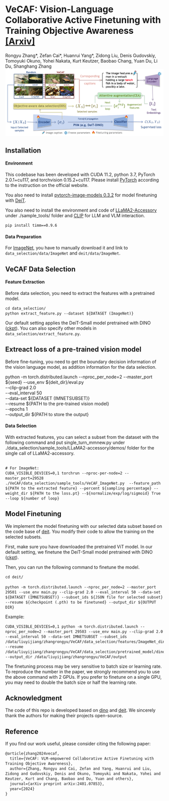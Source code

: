 # VeCAF: Vision-Language Collaborative Active Finetuning with Training Objective Awareness [**[Arxiv]**](https://arxiv.org/pdf/2401.07853)

Rongyu Zhang*, Zefan Cai*, Huanrui Yang*, Zidong Liu, Denis Gudovskiy, Tomoyuki Okuno, Yohei Nakata, Kurt Keutzer, Baobao Chang, Yuan Du, Li Du, Shanghang Zhang
<img src="vecaf.png"/>


## Installation

#### Environment

This codebase has been developed with CUDA 11.2, python 3.7, PyTorch 2.0.1+cu117, and torchvision 0.15.2+cu117. Please install [PyTorch](https://pytorch.org/) according to the instruction on the official website.

You also need to install [pytorch-image-models 0.3.2](https://github.com/rwightman/pytorch-image-models) for model finetuning with [DeiT](https://github.com/facebookresearch/deit/blob/main/README_deit.md).

You also need to install the environment and code of [LLaMA2-Accessory](https://github.com/Alpha-VLLM/LLaMA2-Accessory) under ./sample_tools/ folder and [CLIP](https://github.com/openai/CLIP) for LLM and VLM interaction.

```
pip install timm==0.9.6
```

#### Data Preparation

For [ImageNet](https://www.image-net.org/), you have to manually download it and link to `data_selection/data/ImageNet` and `deit/data/ImageNet`. 

## VeCAF Data Selection

#### Feature Extraction

Before data selection, you need to extract the features with a pretrained model. 

```
cd data_selection/
python extract_feature.py --dataset ${DATASET (ImageNet)}
```

Our default setting applies the DeiT-Small model pretrained with DINO ([ckpt](https://dl.fbaipublicfiles.com/dino/dino_deitsmall16_pretrain/dino_deitsmall16_pretrain.pth)). You can also specify other models in `data_selection/extract_feature.py`.

## Extreact loss of a pre-trained vision model

Before fine-tuning, you need to get the boundary decision information of the vision language model, as addition information for the data selection.

python -m torch.distributed.launch --nproc_per_node=2 --master_port ${seed} --use_env ${deit_dir}/eval.py \
    --clip-grad 2.0 \
    --eval_interval 50 \
    --data-set ${DATASET (IMNETSUBSET)} \
    --resume ${PATH to the pre-trained vision model} \
    --epochs 1 \
    --output_dir ${PATH to store the output}



#### Data Selection

With extracted features, you can select a subset from the dataset with the following command and put single_turn_mmnew.py under ./data_selection/sample_tools/LLaMA2-accessory/demos/ folder for the single call of LLaMA2-accessory.

```

# For ImageNet:
CUDA_VISIBLE_DEVICES=0,1 torchrun --nproc-per-node=2 --master_port=29528 ./VeCAF/data_selection/sample_tools/VeCAF_ImageNet.py  --feature_path ${PATH to the extracted feature} --percent ${sampling percentage} --weight_dir ${PATH to the loss.pt} --${normalize/exp/log/sigmoid} True --loop ${number of loop}
```


## Model Finetuning

We implement the model finetuning with our selected data subset based on the code base of [deit](https://github.com/facebookresearch/deit). You modify their code to allow the training on the selected subsets.

First, make sure you have downloaded the pretrained ViT model. In our default setting, we finetune the DeiT-Small model pretrained with DINO ([ckpt](https://dl.fbaipublicfiles.com/dino/dino_deitsmall16_pretrain/dino_deitsmall16_pretrain.pth)).

Then, you can run the following command to finetune the model.

```
cd deit/

python -m torch.distributed.launch --nproc_per_node=2 --master_port 29501 --use_env main.py --clip-grad 2.0 --eval_interval 50 --data-set ${DATASET (IMNETSUBSET)} --subset_ids ${JSON file for selected subset} --resume ${checkpoint (.pth) to be finetuned} --output_dir ${OUTPUT DIR}
```

Example:
```
CUDA_VISIBLE_DEVICES=0,1 python -m torch.distributed.launch --nproc_per_node=2 --master_port 29503 --use_env main.py --clip-grad 2.0 --eval_interval 50 --data-set IMNETSUBSET --subset_ids /data/liuyijiang/zhangrongyu/VeCAF/data_selection/features/ImageNet_dino_base_train_VeCAF_euclidean_temp_0.07_lr_0.001000_scheduler_none_iter_100_sampleNum_12811_ensemble_boundary.json --resume /data/liuyijiang/zhangrongyu/VeCAF/data_selection/pretrained_model/dino_vitbase16_pretrain.pth --output_dir /data/liuyijiang/zhangrongyu/VeCAF/output
```

The finetuning process may be very sensitive to batch size or learning rate. To reproduce the number in the paper, we strongly recommend you to use the above command with 2 GPUs. If you prefer to finetune on a single GPU, you may need to double the batch size or half the learning rate.

## Acknowledgment

The code of this repo is developed based on [dino](https://github.com/facebookresearch/dino) and [deit](https://github.com/facebookresearch/deit). We sincerely thank the authors for making their projects open-source.

## Reference

If you find our work useful, please consider citing the following paper:

```
@article{zhang2024vecaf,
  title={VeCAF: VLM-empowered Collaborative Active Finetuning with Training Objective Awareness},
  author={Zhang, Rongyu and Cai, Zefan and Yang, Huanrui and Liu, Zidong and Gudovskiy, Denis and Okuno, Tomoyuki and Nakata, Yohei and Keutzer, Kurt and Chang, Baobao and Du, Yuan and others},
  journal={arXiv preprint arXiv:2401.07853},
  year={2024}
}
```
